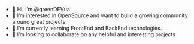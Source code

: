 - 👋 Hi, I’m @greenDEVua
- 👀 I’m interested in OpenSource and want to build a growing community around great projects 
- 🌱 I’m currently learning FrontEnd and BackEnd technologies.
- 💞️ I’m looking to collaborate on any helpful and interesting projects
